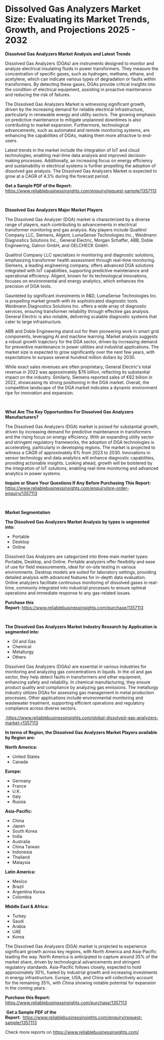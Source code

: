 <p><h1>Dissolved Gas Analyzers Market Size: Evaluating its Market Trends, Growth, and Projections 2025 - 2032</h1></p><p><strong>Dissolved Gas Analyzers Market Analysis and Latest Trends</strong></p>
<p><p>Dissolved Gas Analyzers (DGAs) are instruments designed to monitor and analyze electrical insulating fluids in power transformers. They measure the concentration of specific gases, such as hydrogen, methane, ethane, and acetylene, which can indicate various types of degradation or faults within transformers. By detecting these gases, DGAs provide critical insights into the condition of electrical equipment, assisting in proactive maintenance and reducing the risk of failures.</p><p>The Dissolved Gas Analyzers Market is witnessing significant growth, driven by the increasing demand for reliable electrical infrastructure, particularly in renewable energy and utility sectors. The growing emphasis on predictive maintenance to mitigate unplanned downtimes is also contributing to market expansion. Furthermore, technological advancements, such as automated and remote monitoring systems, are enhancing the capabilities of DGAs, making them more attractive to end-users.</p><p>Latest trends in the market include the integration of IoT and cloud technologies, enabling real-time data analysis and improved decision-making processes. Additionally, an increasing focus on energy efficiency and sustainability in electrical systems is further propelling the adoption of dissolved gas analysis. The Dissolved Gas Analyzers Market is expected to grow at a CAGR of 4.3% during the forecast period.</p></p>
<p><strong>Get a Sample PDF of the Report:&nbsp;</strong> <a href="https://www.reliablebusinessinsights.com/enquiry/request-sample/1357113?utm_campaign=2789&utm_medium=2&utm_source=Github&utm_content=ia&utm_term=08042025&utm_id=dissolved-gas-analyzers">https://www.reliablebusinessinsights.com/enquiry/request-sample/1357113</a></p>
<p>&nbsp;</p>
<p><strong>Dissolved Gas Analyzers Major Market Players</strong></p>
<p><p>The Dissolved Gas Analyzer (DGA) market is characterized by a diverse range of players, each contributing to advancements in electrical transformer monitoring and gas analysis. Key players include Qualitrol Company LLC, Siemens, Aligent, LumaSense Technologies Inc., Weidmann Diagnostics Solutions Inc., General Electric, Morgan Schaffer, ABB, Doble Engineering, Gatron GmbH, and OELCHECK GmbH.</p><p>Qualitrol Company LLC specializes in monitoring and diagnostic solutions, emphasizing transformer health assessment through real-time monitoring. Siemens, a leading engineering company, offers advanced DGA solutions integrated with IoT capabilities, supporting predictive maintenance and operational efficiency. Aligent, known for its technological innovations, focuses on environmental and energy analytics, which enhances the precision of DGA tools.</p><p>Gaunteted by significant investments in R&D, LumaSense Technologies Inc. is propelling market growth with its sophisticated diagnostic tools. Weidmann Diagnostics Solutions Inc. offers a wide array of diagnostic services, ensuring transformer reliability through effective gas analysis. General Electric is also notable, delivering scalable diagnostic systems that cater to large infrastructure.</p><p>ABB and Doble Engineering stand out for their pioneering work in smart grid components, leveraging AI and machine learning. Market analysis suggests a robust growth trajectory for the DGA sector, driven by increasing demand for preventive maintenance in power utilities and industrial applications. The market size is expected to grow significantly over the next few years, with expectations to surpass several hundred million dollars by 2030.</p><p>While exact sales revenues are often proprietary, General Electric's total revenue in 2022 was approximately $76 billion, reflecting its substantial impact on the industry. Similarly, Siemens reported sales of €62 billion in 2022, showcasing its strong positioning in the DGA market. Overall, the competitive landscape of the DGA market indicates a dynamic environment ripe for innovation and expansion.</p></p>
<p>&nbsp;</p>
<p><strong>What Are The Key Opportunities For Dissolved Gas Analyzers Manufacturers?</strong></p>
<p><p>The Dissolved Gas Analyzers (DGA) market is poised for substantial growth, driven by increasing demand for predictive maintenance in transformers and the rising focus on energy efficiency. With an expanding utility sector and stringent regulatory frameworks, the adoption of DGA technologies is accelerating, particularly in developing regions. The market is projected to witness a CAGR of approximately 6% from 2023 to 2030. Innovations in sensor technology and data analytics will enhance diagnostic capabilities, providing actionable insights. Looking ahead, growth will be bolstered by the integration of IoT solutions, enabling real-time monitoring and advanced analytics in power systems.</p></p>
<p><strong>Inquire or Share Your Questions If Any Before Purchasing This Report:</strong> <a href="https://www.reliablebusinessinsights.com/enquiry/pre-order-enquiry/1357113?utm_campaign=2789&utm_medium=2&utm_source=Github&utm_content=ia&utm_term=08042025&utm_id=dissolved-gas-analyzers">https://www.reliablebusinessinsights.com/enquiry/pre-order-enquiry/1357113</a></p>
<p>&nbsp;</p>
<p><strong>Market Segmentation</strong></p>
<p><strong>The Dissolved Gas Analyzers Market Analysis by types is segmented into:</strong></p>
<p><ul><li>Portable</li><li>Desktop</li><li>Online</li></ul></p>
<p><p>Dissolved Gas Analyzers are categorized into three main market types: Portable, Desktop, and Online. Portable analyzers offer flexibility and ease of use for field measurements, ideal for on-site testing in various environments. Desktop models are suited for laboratory settings, providing detailed analysis with advanced features for in-depth data evaluation. Online analyzers facilitate continuous monitoring of dissolved gases in real-time, commonly integrated into industrial processes to ensure optimal operations and immediate response to any gas-related issues.</p></p>
<p><strong>Purchase this Report:&nbsp;</strong><a href="https://www.reliablebusinessinsights.com/purchase/1357113?utm_campaign=2789&utm_medium=2&utm_source=Github&utm_content=ia&utm_term=08042025&utm_id=dissolved-gas-analyzers">https://www.reliablebusinessinsights.com/purchase/1357113</a></p>
<p>&nbsp;</p>
<p><strong>The Dissolved Gas Analyzers Market Industry Research by Application is segmented into:</strong></p>
<p><ul><li>Oil and Gas</li><li>Chemical</li><li>Metallurgy</li><li>Others</li></ul></p>
<p><p>Dissolved Gas Analyzers (DGAs) are essential in various industries for monitoring and analyzing gas concentrations in liquids. In the oil and gas sector, they help detect faults in transformers and other equipment, enhancing safety and reliability. In chemical manufacturing, they ensure product quality and compliance by analyzing gas emissions. The metallurgy industry utilizes DGAs for assessing gas management in metal production processes. Other applications include environmental monitoring and wastewater treatment, supporting efficient operations and regulatory compliance across diverse sectors.</p></p>
<p><a href="https://www.reliablebusinessinsights.com/global-dissolved-gas-analyzers-market-r1357113?utm_campaign=2789&utm_medium=2&utm_source=Github&utm_content=ia&utm_term=08042025&utm_id=dissolved-gas-analyzers">&nbsp;https://www.reliablebusinessinsights.com/global-dissolved-gas-analyzers-market-r1357113</a></p>
<p><strong>In terms of Region, the Dissolved Gas Analyzers Market Players available by Region are:</strong></p>
<p>
    <p> <strong> North America: </strong>
        <ul>
            <li>United States</li>
            <li>Canada</li>
        </ul>
        </p> 
    <p> <strong> Europe: </strong>
        <ul>
            <li>Germany</li>
            <li>France</li>
            <li>U.K.</li>
            <li>Italy</li>
            <li>Russia</li>
        </ul>
        </p> 
    <p> <strong> Asia-Pacific: </strong>
        <ul>
            <li>China</li>
            <li>Japan</li>
            <li>South Korea</li>
            <li>India</li>
            <li>Australia</li>
            <li>China Taiwan</li>
            <li>Indonesia</li>
            <li>Thailand</li>
            <li>Malaysia</li>
        </ul>
        </p> 
    <p> <strong> Latin America: </strong>
        <ul>
            <li>Mexico</li>
            <li>Brazil</li>
            <li>Argentina Korea</li>
            <li>Colombia</li>
        </ul>
        </p> 
    <p> <strong> Middle East & Africa: </strong>
        <ul>
            <li>Turkey</li>
            <li>Saudi</li>
            <li>Arabia</li>
            <li>UAE</li>
            <li>Korea</li>
        </ul>
    </p>
    </p>
<p><p>The Dissolved Gas Analyzers (DGA) market is projected to experience significant growth across key regions, with North America and Asia-Pacific leading the way. North America is anticipated to capture around 35% of the market share, driven by technological advancements and stringent regulatory standards. Asia-Pacific follows closely, expected to hold approximately 30%, fueled by industrial growth and increasing investments in energy infrastructure. Europe, USA, and China will collectively account for the remaining 35%, with China showing notable potential for expansion in the coming years.</p></p>
<p><strong>Purchase this Report: </strong><a href="https://www.reliablebusinessinsights.com/purchase/1357113?utm_campaign=2789&utm_medium=2&utm_source=Github&utm_content=ia&utm_term=08042025&utm_id=dissolved-gas-analyzers">https://www.reliablebusinessinsights.com/purchase/1357113</a></p>
<p>&nbsp;<strong>Get a Sample PDF of the Report:&nbsp;&nbsp;</strong><a href="https://www.reliablebusinessinsights.com/enquiry/request-sample/1357113?utm_campaign=2789&utm_medium=2&utm_source=Github&utm_content=ia&utm_term=08042025&utm_id=dissolved-gas-analyzers">https://www.reliablebusinessinsights.com/enquiry/request-sample/1357113</a></p>
<p><strong></strong></p>
<p>Check more reports on <a href="https://www.reliablebusinessinsights.com/?utm_campaign=2789&utm_medium=2&utm_source=Github&utm_content=ia&utm_term=08042025&utm_id=dissolved-gas-analyzers">https://www.reliablebusinessinsights.com/</a></p>